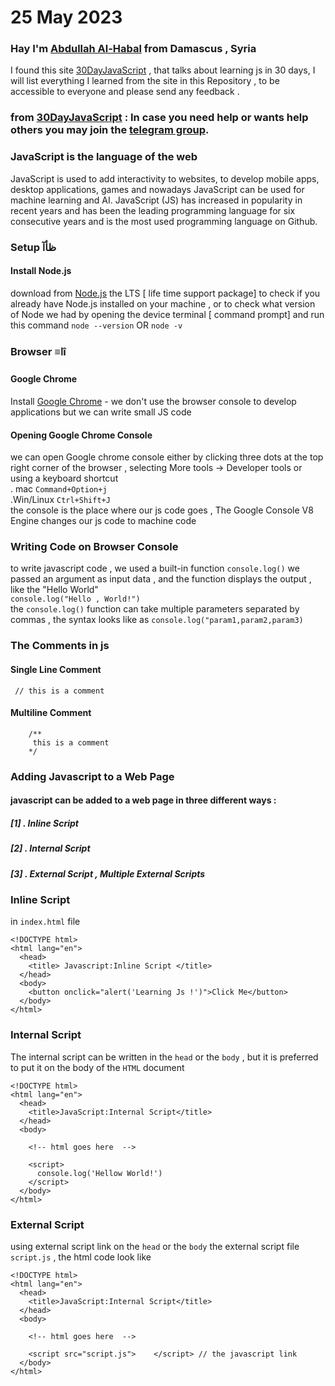 # 25 May 2023 

### Hay I'm [Abdullah Al-Habal](http://abdullah.infinityfreeapp.com/) from Damascus , Syria 

I found this site [30DayJavaScript](https://30dayjavascript.js.org) , that talks about learning js in 30 days,
I will list everything I learned from the site in this Repository , to be accessible to everyone and please send any feedback . 

### from [30DayJavaScript](https://30dayjavascript.js.org) :  In case you need help or wants help others you may join the  [telegram group](https://t.me/ThirtyDaysOfJavaScript ).

### JavaScript is the language of the web
JavaScript is used to add interactivity to websites, to develop mobile apps, desktop applications, games and nowadays JavaScript can be used for machine learning and AI. JavaScript (JS) has increased in popularity in recent years and has been the leading programming language for six consecutive years and is the most used programming language on Github.

### Setup ظأآ 
#### Install Node.js 
download from [Node.js](https://nodejs.org/en) the LTS [ life time support package] 
to check if you already have Node.js installed on your machine , or to check what version of Node we had 
by opening the device terminal [ command prompt] and run this command 
`node --version`  OR  `node -v` 

### Browser ≡اî 
#### Google Chrome 
Install [Google Chrome](https://www.google.com/chrome/) - we don't use the browser console to develop applications but we can write small JS code 

#### Opening Google Chrome Console 
we can open Google chrome console either by clicking three dots at the top right corner of the browser , selecting More tools -> Developer tools 
or using a keyboard shortcut <br>
. mac `Command+Option+j` <br>
.Win/Linux `Ctrl+Shift+J` <br>
the console is the place where our js code goes , The Google Console V8 Engine changes our js code to machine code 

### Writing Code on Browser Console 
to write javascript code , we used a built-in function `console.log()` we passed an argument as input data , and the function displays the output , like the "Hello World" <br>
`console.log("Hello , World!")` <br>
the `console.log()` function can take multiple parameters separated by commas , the syntax looks like as `console.log("param1,param2,param3)` <br>

### The Comments in js 
 
#### Single Line Comment 

` // this is a comment`

#### Multiline  Comment 

``` 
    /**
     this is a comment
    */
```

### Adding Javascript to a Web Page 

#### javascript can be added to a web page in three different ways :

##### [1] . Inline Script 
##### [2] . Internal Script 
##### [3] . External Script , Multiple External Scripts


### Inline Script 
in `index.html` file <br> 
```
<!DOCTYPE html>
<html lang="en">
  <head>
    <title> Javascript:Inline Script </title>
  </head>
  <body>
    <button onclick="alert('Learning Js !')">Click Me</button>
  </body>
</html>
``` 
### Internal  Script 
The internal script can be written in the `head` or the `body` , but it is preferred to put it on the body of the `HTML` document 
```
<!DOCTYPE html>
<html lang="en">
  <head>
    <title>JavaScript:Internal Script</title>
  </head>
  <body>
    
    <!-- html goes here  -->
    
    <script>
      console.log('Hellow World!')
    </script>
  </body>
</html> 
```

### External  Script 
using external script link on the `head` or the `body` 
the external script file  `script.js` , the html code look like 
```
<!DOCTYPE html>
<html lang="en">
  <head>
    <title>JavaScript:Internal Script</title>
  </head>
  <body>
    
    <!-- html goes here  -->
    
    <script src="script.js">    </script> // the javascript link
  </body>
</html> 
```


